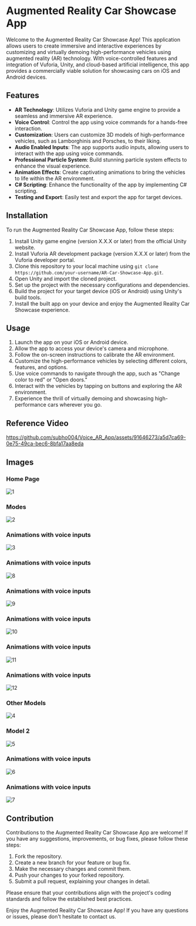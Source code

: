 # Augmented Reality Car Showcase App

Welcome to the Augmented Reality Car Showcase App! This application allows users to create immersive and interactive experiences by customizing and virtually demoing high-performance vehicles using augmented reality (AR) technology. With voice-controlled features and integration of Vuforia, Unity, and cloud-based artificial intelligence, this app provides a commercially viable solution for showcasing cars on iOS and Android devices.

## Features

- **AR Technology**: Utilizes Vuforia and Unity game engine to provide a seamless and immersive AR experience.
- **Voice Control**: Control the app using voice commands for a hands-free interaction.
- **Customization**: Users can customize 3D models of high-performance vehicles, such as Lamborghinis and Porsches, to their liking.
- **Audio Enabled Inputs**: The app supports audio inputs, allowing users to interact with the app using voice commands.
- **Professional Particle System**: Build stunning particle system effects to enhance the visual experience.
- **Animation Effects**: Create captivating animations to bring the vehicles to life within the AR environment.
- **C# Scripting**: Enhance the functionality of the app by implementing C# scripting.
- **Testing and Export**: Easily test and export the app for target devices.

## Installation

To run the Augmented Reality Car Showcase App, follow these steps:

1. Install Unity game engine (version X.X.X or later) from the official Unity website.
2. Install Vuforia AR development package (version X.X.X or later) from the Vuforia developer portal.
3. Clone this repository to your local machine using `git clone https://github.com/your-username/AR-Car-Showcase-App.git`.
4. Open Unity and import the cloned project.
5. Set up the project with the necessary configurations and dependencies.
6. Build the project for your target device (iOS or Android) using Unity's build tools.
7. Install the built app on your device and enjoy the Augmented Reality Car Showcase experience.

## Usage

1. Launch the app on your iOS or Android device.
2. Allow the app to access your device's camera and microphone.
3. Follow the on-screen instructions to calibrate the AR environment.
4. Customize the high-performance vehicles by selecting different colors, features, and options.
5. Use voice commands to navigate through the app, such as "Change color to red" or "Open doors."
6. Interact with the vehicles by tapping on buttons and exploring the AR environment.
7. Experience the thrill of virtually demoing and showcasing high-performance cars wherever you go.

## Reference Video


https://github.com/subho004/Voice_AR_App/assets/91646273/a5d7ca69-0e75-49ca-bec6-8bfa17aa8eda




## Images
### Home Page
![1](https://github.com/subho004/Voice_AR_App/assets/91646273/ce194d68-0089-47ed-9f7c-0c6daf969855)
### Modes
![2](https://github.com/subho004/Voice_AR_App/assets/91646273/127a3d50-bfce-42e7-8748-65eab4c94fdb)
### Animations with voice inputs
![3](https://github.com/subho004/Voice_AR_App/assets/91646273/7490e666-82e2-4d12-825d-2a402546ab6e)

### Animations with voice inputs
![8](https://github.com/subho004/Voice_AR_App/assets/91646273/9f0cf3d7-c935-4415-9809-9926cc09e10f)

### Animations with voice inputs
![9](https://github.com/subho004/Voice_AR_App/assets/91646273/028f29b2-e4a1-439a-b06e-49963401858e)

### Animations with voice inputs
![10](https://github.com/subho004/Voice_AR_App/assets/91646273/e57081cc-4b54-43d1-bc37-df0348b24c7f)

### Animations with voice inputs
![11](https://github.com/subho004/Voice_AR_App/assets/91646273/b2498697-dab2-4217-a9dc-07be2fdb79c0)

### Animations with voice inputs
![12](https://github.com/subho004/Voice_AR_App/assets/91646273/3e25501e-82ad-4e6a-9eae-a8f347356122)

### Other Models
![4](https://github.com/subho004/Voice_AR_App/assets/91646273/82056d2b-93ee-484b-9d5b-b35992464e5b)

### Model 2
![5](https://github.com/subho004/Voice_AR_App/assets/91646273/8f5b2018-227b-4800-b20c-6225edebdd09)

### Animations with voice inputs
![6](https://github.com/subho004/Voice_AR_App/assets/91646273/50da543f-6c06-42f6-bae7-b3d2b73ed070)

### Animations with voice inputs
![7](https://github.com/subho004/Voice_AR_App/assets/91646273/ea94d030-38f9-48d7-9d5f-ea2da188a6c5)



## Contribution

Contributions to the Augmented Reality Car Showcase App are welcome! If you have any suggestions, improvements, or bug fixes, please follow these steps:

1. Fork the repository.
2. Create a new branch for your feature or bug fix.
3. Make the necessary changes and commit them.
4. Push your changes to your forked repository.
5. Submit a pull request, explaining your changes in detail.

Please ensure that your contributions align with the project's coding standards and follow the established best practices.


Enjoy the Augmented Reality Car Showcase App! If you have any questions or issues, please don't hesitate to contact us.
